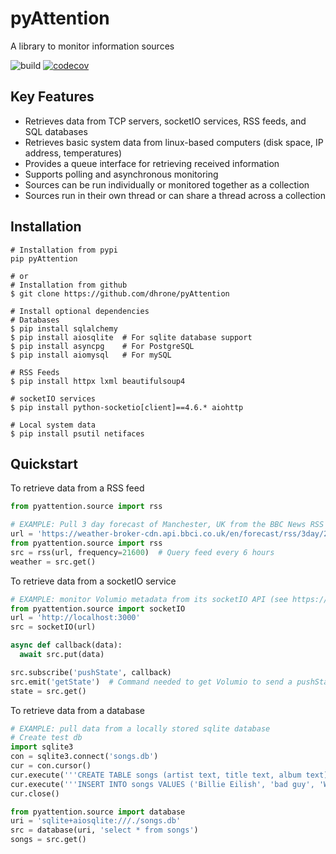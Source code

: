 # pyAttention
A library to monitor information sources

![build](https://github.com/dhrone/pyattention/actions/workflows/test.yml/badge.svg) [![codecov](https://codecov.io/gh/dhrone/pyAttention/branch/master/graph/badge.svg?token=ZCAT8XRG4W)](https://codecov.io/gh/dhrone/pyAttention)

## Key Features

* Retrieves data from TCP servers, socketIO services, RSS feeds, and SQL databases
* Retrieves basic system data from linux-based computers (disk space, IP address, temperatures)
* Provides a queue interface for retrieving received information
* Supports polling and asynchronous monitoring
* Sources can be run individually or monitored together as a collection
* Sources run in their own thread or can share a thread across a collection

## Installation

```shell
# Installation from pypi
pip pyAttention

# or
# Installation from github
$ git clone https://github.com/dhrone/pyAttention

# Install optional dependencies
# Databases
$ pip install sqlalchemy
$ pip install aiosqlite  # For sqlite database support
$ pip install asyncpg    # For PostgreSQL
$ pip install aiomysql   # For mySQL

# RSS Feeds
$ pip install httpx lxml beautifulsoup4

# socketIO services
$ pip install python-socketio[client]==4.6.* aiohttp

# Local system data
$ pip install psutil netifaces
```

## Quickstart

To retrieve data from a RSS feed

```python
from pyattention.source import rss

# EXAMPLE: Pull 3 day forecast of Manchester, UK from the BBC News RSS feed
url = 'https://weather-broker-cdn.api.bbci.co.uk/en/forecast/rss/3day/2643123'
from pyattention.source import rss
src = rss(url, frequency=21600)  # Query feed every 6 hours
weather = src.get()
```

To retrieve data from a socketIO service

```python
# EXAMPLE: monitor Volumio metadata from its socketIO API (see https://volumio.org)  
from pyattention.source import socketIO
url = 'http://localhost:3000'
src = socketIO(url)

async def callback(data):
  await src.put(data)

src.subscribe('pushState', callback)
src.emit('getState')  # Command needed to get Volumio to send a pushState message
state = src.get()
```

To retrieve data from a database

```python
# EXAMPLE: pull data from a locally stored sqlite database
# Create test db
import sqlite3
con = sqlite3.connect('songs.db')
cur = con.cursor()
cur.execute('''CREATE TABLE songs (artist text, title text, album text)''')
cur.execute('''INSERT INTO songs VALUES ('Billie Eilish', 'bad guy', 'When We All Fall Asleep, Where Do We Go?')''')
cur.close()

from pyattention.source import database
uri = 'sqlite+aiosqlite:///./songs.db'
src = database(uri, 'select * from songs')
songs = src.get()
```

